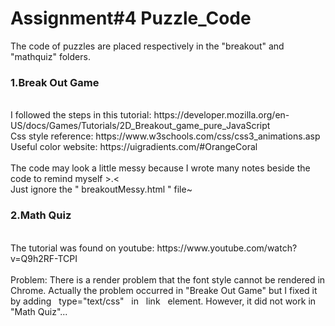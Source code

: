 # Assignment#4 Puzzle_Code

The code of puzzles are placed respectively in the "breakout" and "mathquiz" folders.

<h3>1.Break Out Game</h3>
<br>I followed the steps in this tutorial:
https://developer.mozilla.org/en-US/docs/Games/Tutorials/2D_Breakout_game_pure_JavaScript 
<br>Css style reference: https://www.w3schools.com/css/css3_animations.asp
<br>Useful color website: https://uigradients.com/#OrangeCoral
<br><br>The code may look a little messy because I wrote many notes beside the code to remind myself  >.<
<br>Just ignore the " breakoutMessy.html " file~


<br>
<h3>2.Math Quiz</h3>
<br>The tutorial was found on youtube: https://www.youtube.com/watch?v=Q9h2RF-TCPI
<br><br>Problem: There is a render problem that the font style cannot be rendered in Chrome. Actually the problem occurred in "Breake Out Game" but I fixed it by adding &nbsp;&nbsp;type="text/css"&nbsp;&nbsp; in &nbsp;&nbsp;link&nbsp;&nbsp; element. However, it did not work in "Math Quiz"... 
